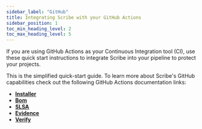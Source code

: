 ```yaml
---
sidebar_label: "GitHub"
title: Integrating Scribe with your GitHub Actions
sidebar_position: 1
toc_min_heading_level: 2
toc_max_heading_level: 5
---
```


If you are using GitHub Actions as your Continuous Integration tool (CI), use these quick start instructions to integrate Scribe into your pipeline to protect your projects. 

This is the simplified quick-start guide. To learn more about Scribe's GitHub capabilities check out the following GitHub Actions documentation links:
* **[Installer](../../../../docs/integrating-scribe/ci-integrations/github/action-installer)**
* **[Bom](../../../../docs/integrating-scribe/ci-integrations/github/action-bom.md)**
* **[SLSA](../../../../docs/integrating-scribe/ci-integrations/github/action-slsa.md)**
* **[Evidence](../../../../docs/integrating-scribe/ci-integrations/github/action-evidence)**
* **[Verify](../../../../docs/integrating-scribe/ci-integrations/github/action-verify)**